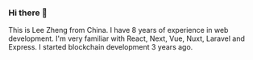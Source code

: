 ### Hi there 👋
This is Lee Zheng from China.
I have 8 years of experience in web development.
I'm very familiar with React, Next, Vue, Nuxt, Laravel and Express.
I started blockchain development 3 years ago.
